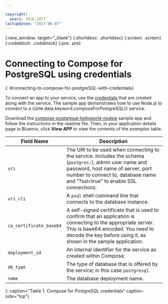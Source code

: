 ```yaml
---

copyright:
  years: 2016,2017
lastupdated: "2017-06-07"
---
```


{:new_window: target="_blank"}
{:shortdesc: .shortdesc}
{:screen: .screen}
{:codeblock: .codeblock}
{:pre: .pre}

# Connecting to Compose for PostgreSQL using credentials
{: #connecting-to-compose-for-postgreSQL-with-credentials}

To connect an app to your service, use the [credentials](./credentials.html) that are created along with the service. The sample app demonstrates how to use Node.js to connect to a {{site.data.keyword.composeForPostgreSQL}} service.

Download the [compose-postgresql-helloworld-nodejs](https://github.com/IBM-Bluemix/compose-postgresql-helloworld-nodejs) sample app and follow the instructions in the readme file. Then, in your application details page in Bluemix, click **View APP** to view the contents of the _examples_ table.

Field Name|Description
----------|-----------
`uri`|The URI to be used when connecting to the service. Includes the schema (`postgres:`), admin user name and password, host name of server, port number to connect to, database name and "?ssl=true" to enable SSL connections.
`uri_cli`|A `psql` shell command line that connects to the database instance.
`ca_certificate_base64`|A self-signed certificate that is used to confirm that an application is connecting to the appropriate server. This is base64 encoded. You need to decode the key before using it, as shown in the sample application.
`deployment_id`|An internal identifier for the service as created within Compose.
`db_type`|The type of database that is offered by the service; in this case `postgresql`.
`name`|The database deployment name.
{: caption="Table 1. Compose for PostgreSQL credentials" caption-side="top"}
